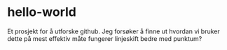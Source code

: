# hello-world
Et prosjekt for å utforske github.
Jeg forsøker å finne ut hvordan vi bruker dette på mest effektiv måte 
fungerer linjeskift bedre med punktum?
